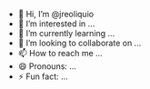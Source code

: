 - 👋 Hi, I’m @jreoliquio
- 👀 I’m interested in ...
- 🌱 I’m currently learning ...
- 💞️ I’m looking to collaborate on ...
- 📫 How to reach me ...
- 😄 Pronouns: ...
- ⚡ Fun fact: ...

<!---
jreoliquio/jreoliquio is a ✨ special ✨ repository because its `README.md` (this file) appears on your GitHub profile.
You can click the Preview link to take a look at your changes.
--->
